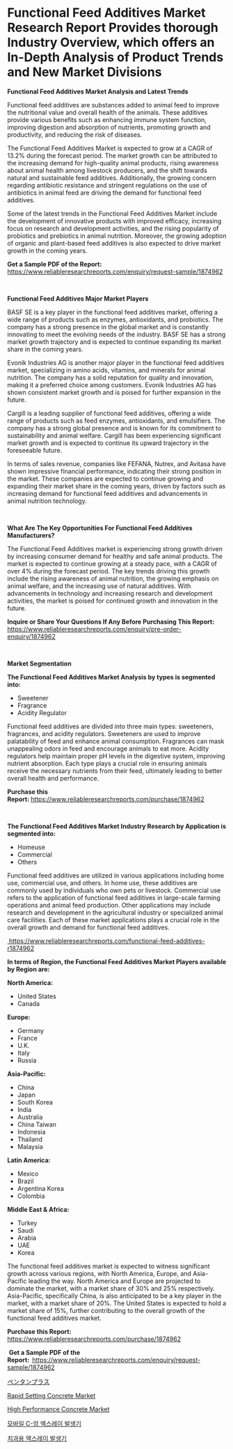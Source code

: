 <p><h1>Functional Feed Additives Market Research Report Provides thorough Industry Overview, which offers an In-Depth Analysis of Product Trends and New Market Divisions</h1></p><p><strong>Functional Feed Additives Market Analysis and Latest Trends</strong></p>
<p><p>Functional feed additives are substances added to animal feed to improve the nutritional value and overall health of the animals. These additives provide various benefits such as enhancing immune system function, improving digestion and absorption of nutrients, promoting growth and productivity, and reducing the risk of diseases.</p><p>The Functional Feed Additives Market is expected to grow at a CAGR of 13.2% during the forecast period. The market growth can be attributed to the increasing demand for high-quality animal products, rising awareness about animal health among livestock producers, and the shift towards natural and sustainable feed additives. Additionally, the growing concern regarding antibiotic resistance and stringent regulations on the use of antibiotics in animal feed are driving the demand for functional feed additives.</p><p>Some of the latest trends in the Functional Feed Additives Market include the development of innovative products with improved efficacy, increasing focus on research and development activities, and the rising popularity of probiotics and prebiotics in animal nutrition. Moreover, the growing adoption of organic and plant-based feed additives is also expected to drive market growth in the coming years.</p></p>
<p><strong>Get a Sample PDF of the Report:&nbsp;</strong> <a href="https://www.reliableresearchreports.com/enquiry/request-sample/1874962">https://www.reliableresearchreports.com/enquiry/request-sample/1874962</a></p>
<p>&nbsp;</p>
<p><strong>Functional Feed Additives Major Market Players</strong></p>
<p><p>BASF SE is a key player in the functional feed additives market, offering a wide range of products such as enzymes, antioxidants, and probiotics. The company has a strong presence in the global market and is constantly innovating to meet the evolving needs of the industry. BASF SE has a strong market growth trajectory and is expected to continue expanding its market share in the coming years.</p><p>Evonik Industries AG is another major player in the functional feed additives market, specializing in amino acids, vitamins, and minerals for animal nutrition. The company has a solid reputation for quality and innovation, making it a preferred choice among customers. Evonik Industries AG has shown consistent market growth and is poised for further expansion in the future.</p><p>Cargill is a leading supplier of functional feed additives, offering a wide range of products such as feed enzymes, antioxidants, and emulsifiers. The company has a strong global presence and is known for its commitment to sustainability and animal welfare. Cargill has been experiencing significant market growth and is expected to continue its upward trajectory in the foreseeable future.</p><p>In terms of sales revenue, companies like FEFANA, Nutrex, and Avitasa have shown impressive financial performance, indicating their strong position in the market. These companies are expected to continue growing and expanding their market share in the coming years, driven by factors such as increasing demand for functional feed additives and advancements in animal nutrition technology.</p></p>
<p>&nbsp;</p>
<p><strong>What Are The Key Opportunities For Functional Feed Additives Manufacturers?</strong></p>
<p><p>The Functional Feed Additives market is experiencing strong growth driven by increasing consumer demand for healthy and safe animal products. The market is expected to continue growing at a steady pace, with a CAGR of over 4% during the forecast period. The key trends driving this growth include the rising awareness of animal nutrition, the growing emphasis on animal welfare, and the increasing use of natural additives. With advancements in technology and increasing research and development activities, the market is poised for continued growth and innovation in the future.</p></p>
<p><strong>Inquire or Share Your Questions If Any Before Purchasing This Report:</strong> <a href="https://www.reliableresearchreports.com/enquiry/pre-order-enquiry/1874962">https://www.reliableresearchreports.com/enquiry/pre-order-enquiry/1874962</a></p>
<p>&nbsp;</p>
<p><strong>Market Segmentation</strong></p>
<p><strong>The Functional Feed Additives Market Analysis by types is segmented into:</strong></p>
<p><ul><li>Sweetener</li><li>Fragrance</li><li>Acidity Regulator</li></ul></p>
<p><p>Functional feed additives are divided into three main types: sweeteners, fragrances, and acidity regulators. Sweeteners are used to improve palatability of feed and enhance animal consumption. Fragrances can mask unappealing odors in feed and encourage animals to eat more. Acidity regulators help maintain proper pH levels in the digestive system, improving nutrient absorption. Each type plays a crucial role in ensuring animals receive the necessary nutrients from their feed, ultimately leading to better overall health and performance.</p></p>
<p><strong>Purchase this Report:&nbsp;</strong><a href="https://www.reliableresearchreports.com/purchase/1874962">https://www.reliableresearchreports.com/purchase/1874962</a></p>
<p>&nbsp;</p>
<p><strong>The Functional Feed Additives Market Industry Research by Application is segmented into:</strong></p>
<p><ul><li>Homeuse</li><li>Commercial</li><li>Others</li></ul></p>
<p><p>Functional feed additives are utilized in various applications including home use, commercial use, and others. In home use, these additives are commonly used by individuals who own pets or livestock. Commercial use refers to the application of functional feed additives in large-scale farming operations and animal feed production. Other applications may include research and development in the agricultural industry or specialized animal care facilities. Each of these market applications plays a crucial role in the overall growth and demand for functional feed additives.</p></p>
<p><a href="https://www.reliableresearchreports.com/functional-feed-additives-r1874962">&nbsp;https://www.reliableresearchreports.com/functional-feed-additives-r1874962</a></p>
<p><strong>In terms of Region, the Functional Feed Additives Market Players available by Region are:</strong></p>
<p>
    <p> <strong> North America: </strong>
        <ul>
            <li>United States</li>
            <li>Canada</li>
        </ul>
        </p> 
    <p> <strong> Europe: </strong>
        <ul>
            <li>Germany</li>
            <li>France</li>
            <li>U.K.</li>
            <li>Italy</li>
            <li>Russia</li>
        </ul>
        </p> 
    <p> <strong> Asia-Pacific: </strong>
        <ul>
            <li>China</li>
            <li>Japan</li>
            <li>South Korea</li>
            <li>India</li>
            <li>Australia</li>
            <li>China Taiwan</li>
            <li>Indonesia</li>
            <li>Thailand</li>
            <li>Malaysia</li>
        </ul>
        </p> 
    <p> <strong> Latin America: </strong>
        <ul>
            <li>Mexico</li>
            <li>Brazil</li>
            <li>Argentina Korea</li>
            <li>Colombia</li>
        </ul>
        </p> 
    <p> <strong> Middle East & Africa: </strong>
        <ul>
            <li>Turkey</li>
            <li>Saudi</li>
            <li>Arabia</li>
            <li>UAE</li>
            <li>Korea</li>
        </ul>
    </p>
    </p>
<p><p>The functional feed additives market is expected to witness significant growth across various regions, with North America, Europe, and Asia-Pacific leading the way. North America and Europe are projected to dominate the market, with a market share of 30% and 25% respectively. Asia-Pacific, specifically China, is also anticipated to be a key player in the market, with a market share of 20%. The United States is expected to hold a market share of 15%, further contributing to the overall growth of the functional feed additives market.</p></p>
<p><strong>Purchase this Report: </strong><a href="https://www.reliableresearchreports.com/purchase/1874962">https://www.reliableresearchreports.com/purchase/1874962</a></p>
<p>&nbsp;<strong>Get a Sample PDF of the Report:&nbsp;&nbsp;</strong><a href="https://www.reliableresearchreports.com/enquiry/request-sample/1874962">https://www.reliableresearchreports.com/enquiry/request-sample/1874962</a></p>
<p><strong></strong></p>
<p><p><a href="https://medium.com/@jarredmertz53/%E3%83%9A%E3%83%B3%E3%82%BF%E3%83%B3%E3%83%97%E3%83%A9%E3%82%B9%E3%81%AE%E5%B8%82%E5%A0%B4%E8%A6%8F%E6%A8%A1%E3%81%A8%E3%82%B7%E3%82%A7%E3%82%A2%E5%88%86%E6%9E%90-%E6%88%90%E9%95%B7%E3%83%88%E3%83%AC%E3%83%B3%E3%83%89%E3%81%A8%E4%BA%88%E6%B8%AC-2024-2031-c33be7593cf2">ペンタンプラス</a></p><p><a href="https://github.com/nancykennedykellievqfqt2/Market-Research-Report-List-3/blob/main/rapid-setting-concrete-market.md">Rapid Setting Concrete Market</a></p><p><a href="https://github.com/seekum/Market-Research-Report-List-3/blob/main/high-performance-concrete-market.md">High Performance Concrete Market</a></p><p><a href="https://medium.com/@haroldwarren626/2024%EB%85%84%EB%B6%80%ED%84%B0-2031%EB%85%84%EA%B9%8C%EC%A7%80-%EC%98%88%EC%B8%A1%EB%90%9C-%ED%9C%B4%EB%8C%80%EC%9A%A9-c-%EC%95%94-%EC%97%91%EC%8A%A4%EB%A0%88%EC%9D%B4-%EB%B0%9C%EC%83%9D%EA%B8%B0-%EC%8B%9C%EC%9E%A5-%EC%97%AD%ED%95%99%EA%B3%BC-%EC%84%B1%EC%9E%A5-%EB%8F%99%EB%A0%A5%EC%9D%84-%EB%B6%84%EC%84%9D%ED%95%A9%EB%8B%88%EB%8B%A4-bb613f906433">모바일 C-암 엑스레이 발생기</a></p><p><a href="https://medium.com/@haroldwarren626/%EC%B9%98%EA%B3%BC-x-%EC%84%A0-%EB%B0%9C%EC%83%9D%EA%B8%B0-%EC%8B%9C%EC%9E%A5-%EC%84%B1%EC%9E%A5-%EC%A0%84%EB%A7%9D%EC%9D%80-2024%EB%85%84%EB%B6%80%ED%84%B0-2031%EB%85%84%EA%B9%8C%EC%A7%80%EC%9D%B4%EB%A9%B0-%EC%8B%9C%EC%9E%A5-%ED%8A%B8%EB%A0%8C%EB%93%9C-%EB%B6%84%EC%84%9D-%ED%8F%AC%ED%95%A8%ED%95%98%EC%97%AC-%EC%9D%91%EC%9A%A9-%EB%B6%84%EC%95%BC-%EC%A7%80%EC%97%AD%EB%B3%84-%EC%A0%84%EB%A7%9D-%EB%B0%8F-%EC%88%98%EC%9D%B5%EC%9D%84-9-%EC%97%B0%ED%8F%89%EA%B7%A0-%EC%84%B1%EC%9E%A5%EC%9C%A8-cagr-%EB%A1%9C-%EC%A0%9C%EC%8B%9C%ED%95%A9%EB%8B%88%EB%8B%A4-11dc6ede7ed7">치과용 엑스레이 발생기</a></p></p>